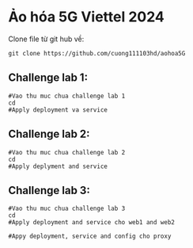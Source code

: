 # Ảo hóa 5G Viettel 2024

Clone file từ git hub về:
```
git clone https://github.com/cuong111103hd/aohoa5G
```
## Challenge lab 1:
```
#Vao thu muc chua challenge lab 1
cd
#Apply deployment va service

```
## Challenge lab 2:
```
#Vao thu muc chua challenge lab 2
cd
#Apply deplyment and service

```
## Challenge lab 3:
```
#Vao thu muc chua challenge lab 3
cd
#Apply deployment and service cho web1 and web2

#Appy deployment, service and config cho proxy


```
